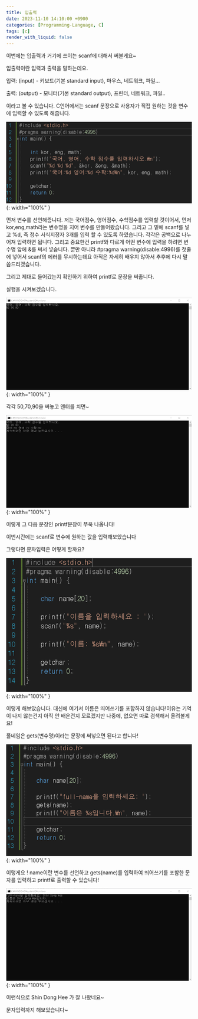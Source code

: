 ```yaml
---
title: 입출력
date: 2023-11-10 14:10:00 +0900
categories: [Programming-Language, C]
tags: [c]
render_with_liquid: false
---
```


이번에는 입출력과 거기에 쓰이는 scanf에 대해서 써볼게요~

입출력이란 입력과 출력을 말하는데요.

입력: (input) - 키보드(기본 standard input), 마우스, 네트워크, 파일...

출력: (output) - 모니터(기본 standard output), 프린터, 네트워크, 파일..

이라고 볼 수 있습니다. C언어에서는 scanf 문장으로 사용자가 직접 원하는 것을 변수에 입력할 수 있도록 해줍니다.

![Desktop View](/assets/img/Programming-Language/C/IO/1.png){: width="100%" }

먼저 변수를 선언해줍니다. 저는 국어점수, 영어점수, 수학점수를 입력할 것이어서, 먼저 kor,eng,math라는 변수명을 지어 변수를 만들어봤습니다. 그리고 그 밑에 scanf를 넣고 %d, 즉 정수 서식지정자 3개를 입력 할 수 있도록 하였습니다. 각각은 공백으로 나누어져 입력하면 됩니다. 그리고 중요한건 printf와 다르게 어떤 변수에 입력을 하려면 변수명 앞에 &를 써서 넣습니다. 뿐만 아니라 #pragma warning(disable:4996)를 첫줄에 넣어서 scanf의 에러를 무시하는데요 아직은 자세히 배우지 않아서 추후에 다시 말씀드리겠습니다.

그리고 제대로 들어갔는지 확인하기 위하여 printf로 문장을 써줍니다.

실행을 시켜보겠습니다.

![Desktop View](/assets/img/Programming-Language/C/IO/2.png){: width="100%" }

각각 50,70,90을 써놓고 엔터를 치면~

![Desktop View](/assets/img/Programming-Language/C/IO/3.png){: width="100%" }

이렇게 그 다음 문장인 printf문장이 쭈욱 나옵니다!

이번시간에는 scanf로 변수에 원하는 값을 입력해보았습니다

그렇다면 문자입력은 어떻게 할까요?

![Desktop View](/assets/img/Programming-Language/C/IO/4.png){: width="100%" }

이렇게 해보았습니다. 대신에 여기서 이름은 띄어쓰기를 포함하지 않습니다!이유는 기억이 나지 않는건지 아직 안 배운건지 모르겠지만 나중에, 없으면 따로 검색해서 올려볼게요!

풀네임은 gets(변수명)이라는 문장에 써넣으면 된다고 합니다!

![Desktop View](/assets/img/Programming-Language/C/IO/5.png){: width="100%" }

이렇게요 ! name이란 변수를 선언하고 gets(name)를 입력하여 띄어쓰기를 포함한 문자를 입력하고 printf로 출력할 수 있습니다!

![Desktop View](/assets/img/Programming-Language/C/IO/6.png){: width="100%" }

이런식으로 Shin Dong Hee 가 잘 나왔네요~

문자입력까지 해보았습니다~
